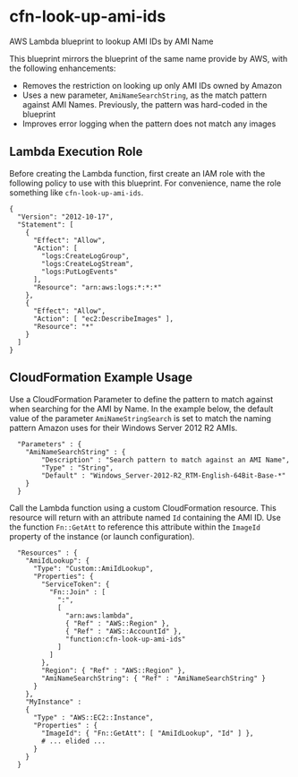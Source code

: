 # cfn-look-up-ami-ids
AWS Lambda blueprint to lookup AMI IDs by AMI Name

This blueprint mirrors the blueprint of the same name provide by AWS, with the
following enhancements:

- Removes the restriction on looking up only AMI IDs owned by Amazon
- Uses a new parameter, `AmiNameSearchString`, as the match pattern
against AMI Names. Previously, the pattern was hard-coded in the blueprint
- Improves error logging when the pattern does not match any images

## Lambda Execution Role

Before creating the Lambda function, first create an IAM role with the
following policy to use with this blueprint. For convenience, name the role
something like `cfn-look-up-ami-ids`.

```
{
  "Version": "2012-10-17",
  "Statement": [
    {
      "Effect": "Allow",
      "Action": [
        "logs:CreateLogGroup",
        "logs:CreateLogStream",
        "logs:PutLogEvents"
      ],
      "Resource": "arn:aws:logs:*:*:*"
    },
    {
      "Effect": "Allow",
      "Action": [ "ec2:DescribeImages" ],
      "Resource": "*"
    }
  ]
}
```

## CloudFormation Example Usage

Use a CloudFormation Parameter to define the pattern to match against when
searching for the AMI by Name. In the example below, the default value of the
parameter `AmiNameStringSearch` is set to match the naming pattern Amazon uses
for their Windows Server 2012 R2 AMIs.

```
  "Parameters" : {
    "AmiNameSearchString" : {
        "Description" : "Search pattern to match against an AMI Name",
        "Type" : "String",
        "Default" : "Windows_Server-2012-R2_RTM-English-64Bit-Base-*"
    }
  }
```

Call the Lambda function using a custom CloudFormation resource. This resource
will return with an attribute named `Id` containing the AMI ID. Use the
function `Fn::GetAtt` to reference this attribute within the `ImageId`
property of the instance (or launch configuration).

```
  "Resources" : {
    "AmiIdLookup": {
      "Type": "Custom::AmiIdLookup",
      "Properties": {
        "ServiceToken": {
          "Fn::Join" : [
            ":",
            [
              "arn:aws:lambda",
              { "Ref" : "AWS::Region" },
              { "Ref" : "AWS::AccountId" },
              "function:cfn-look-up-ami-ids"
            ]
          ]
        },
        "Region": { "Ref" : "AWS::Region" },
        "AmiNameSearchString": { "Ref" : "AmiNameSearchString" }
      }
    },
    "MyInstance" :
    {
      "Type" : "AWS::EC2::Instance",
      "Properties" : {
        "ImageId": { "Fn::GetAtt": [ "AmiIdLookup", "Id" ] },
        # ... elided ...
      }
    }
  }
```
